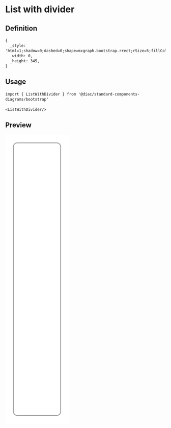 # List with divider

## Definition

```
{
  _style: 'html=1;shadow=0;dashed=0;shape=mxgraph.bootstrap.rrect;rSize=5;fillColor=#ffffff;strokeColor=#999999;',
  _width: 0,
  _height: 345,
}
```

## Usage

```
import { ListWithDivider } from '@diac/standard-components-diagrams/bootstrap'

<ListWithDivider/>
```

## Preview

<img src="./list-with-divider.png" width="200"/>
